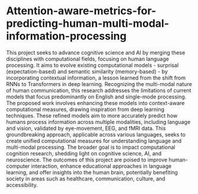 # Attention-aware-metrics-for-predicting-human-multi-modal-information-processing
This project seeks to advance cognitive science and AI by merging these disciplines with computational fields, focusing on human language processing. It aims to evolve existing computational models - surprisal (expectation-based) and semantic similarity (memory-based) - by incorporating contextual information, a lesson learned from the shift from RNNs to Transformers in deep learning. Recognizing the multi-modal nature of human communication, this research addresses the limitations of current models that focus predominantly on English and single-mode processing. The proposed work involves enhancing these models into context-aware computational measures, drawing inspiration from deep learning techniques. These refined models aim to more accurately predict how humans process information across multiple modalities, including language and vision, validated by eye-movement, EEG, and fMRI data. This groundbreaking approach, applicable across various languages, seeks to create unified computational measures for understanding language and multi-modal processing. The broader goal is to impact computational cognition research, shedding light on cognitive science, AI, and neuroscience. The outcomes of this project are poised to improve human-computer interaction, enhance educational approaches in language learning, and offer insights into the human brain, potentially benefiting society in areas such as healthcare, communication, culture, and accessibility.
